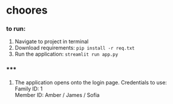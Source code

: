 # choores
### to run:
1. Navigate to project in terminal
2. Download requirements: `pip install -r req.txt`
3. Run the application: `streamlit run app.py`

### ***
1. The application opens onto the login page. Credentials to use:   
   Family ID: 1   
   Member ID: Amber / James / Sofia   
